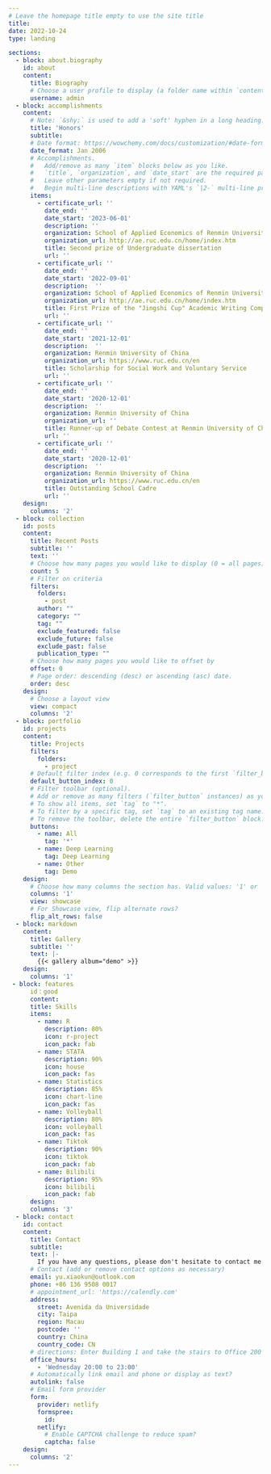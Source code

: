 ```yaml
---
# Leave the homepage title empty to use the site title
title:
date: 2022-10-24
type: landing

sections:
  - block: about.biography
    id: about
    content:
      title: Biography
      # Choose a user profile to display (a folder name within `content/authors/`)
      username: admin
  - block: accomplishments
    content:
      # Note: `&shy;` is used to add a 'soft' hyphen in a long heading.
      title: 'Honors'
      subtitle:
      # Date format: https://wowchemy.com/docs/customization/#date-format
      date_format: Jan 2006
      # Accomplishments.
      #   Add/remove as many `item` blocks below as you like.
      #   `title`, `organization`, and `date_start` are the required parameters.
      #   Leave other parameters empty if not required.
      #   Begin multi-line descriptions with YAML's `|2-` multi-line prefix.
      items:
        - certificate_url: ''
          date_end: ''
          date_start: '2023-06-01'
          description: ''
          organization: School of Applied Economics of Renmin University of China
          organization_url: http://ae.ruc.edu.cn/home/index.htm
          title: Second prize of Undergraduate dissertation
          url: ''
        - certificate_url: ''
          date_end: ''
          date_start: '2022-09-01'
          description:  ''
          organization: School of Applied Economics of Renmin University of China
          organization_url: http://ae.ruc.edu.cn/home/index.htm
          title: First Prize of the "Jingshi Cup" Academic Writing Competition
          url: ''
        - certificate_url: ''
          date_end: ''
          date_start: '2021-12-01'
          description:  ''
          organization: Renmin University of China
          organization_url: https://www.ruc.edu.cn/en
          title: Scholarship for Social Work and Voluntary Service
          url: ''
        - certificate_url: ''
          date_end: ''
          date_start: '2020-12-01'
          description:  ''
          organization: Renmin University of China
          organization_url: ''
          title: Runner-up of Debate Contest at Renmin University of China
          url: ''
        - certificate_url: ''
          date_end: ''
          date_start: '2020-12-01'
          description:  ''
          organization: Renmin University of China
          organization_url: https://www.ruc.edu.cn/en
          title: Outstanding School Cadre
          url: ''
    design:
      columns: '2'
  - block: collection
    id: posts
    content:
      title: Recent Posts
      subtitle: ''
      text: ''
      # Choose how many pages you would like to display (0 = all pages)
      count: 5
      # Filter on criteria
      filters:
        folders:
          - post
        author: ""
        category: ""
        tag: ""
        exclude_featured: false
        exclude_future: false
        exclude_past: false
        publication_type: ""
      # Choose how many pages you would like to offset by
      offset: 0
      # Page order: descending (desc) or ascending (asc) date.
      order: desc
    design:
      # Choose a layout view
      view: compact
      columns: '2'
  - block: portfolio
    id: projects
    content:
      title: Projects
      filters:
        folders:
          - project
      # Default filter index (e.g. 0 corresponds to the first `filter_button` instance below).
      default_button_index: 0
      # Filter toolbar (optional).
      # Add or remove as many filters (`filter_button` instances) as you like.
      # To show all items, set `tag` to "*".
      # To filter by a specific tag, set `tag` to an existing tag name.
      # To remove the toolbar, delete the entire `filter_button` block.
      buttons:
        - name: All
          tag: '*'
        - name: Deep Learning
          tag: Deep Learning
        - name: Other
          tag: Demo
    design:
      # Choose how many columns the section has. Valid values: '1' or '2'.
      columns: '1'
      view: showcase
      # For Showcase view, flip alternate rows?
      flip_alt_rows: false
  - block: markdown
    content:
      title: Gallery
      subtitle: ''
      text: |-
        {{< gallery album="demo" >}}
    design:
      columns: '1'
 - block: features
      id：good
      content:
      title: Skills
      items:
        - name: R
          description: 80%
          icon: r-project
          icon_pack: fab
        - name: STATA
          description: 90%
          icon: house
          icon_pack: fas
        - name: Statistics
          description: 85%
          icon: chart-line
          icon_pack: fas
        - name: Volleyball
          description: 80%
          icon: volleyball
          icon_pack: fas
        - name: Tiktok
          description: 90%
          icon: tiktok
          icon_pack: fab
        - name: Bilibili
          description: 95%
          icon: bilibili
          icon_pack: fab
      design:
      columns: '3'
  - block: contact
    id: contact
    content:
      title: Contact
      subtitle:
      text: |-
        If you have any questions, please don't hesitate to contact me.
      # Contact (add or remove contact options as necessary)
      email: yu.xiaokun@outlook.com
      phone: +86 136 9508 0017
      # appointment_url: 'https://calendly.com'
      address:
        street: Avenida da Universidade
        city: Taipa
        region: Macau
        postcode: ''
        country: China
        country_code: CN
      # directions: Enter Building 1 and take the stairs to Office 200 on Floor 2
      office_hours:
        - 'Wednesday 20:00 to 23:00'
      # Automatically link email and phone or display as text?
      autolink: false
      # Email form provider
      form:
        provider: netlify
        formspree:
          id:
        netlify:
          # Enable CAPTCHA challenge to reduce spam?
          captcha: false
    design:
      columns: '2'
---
```

